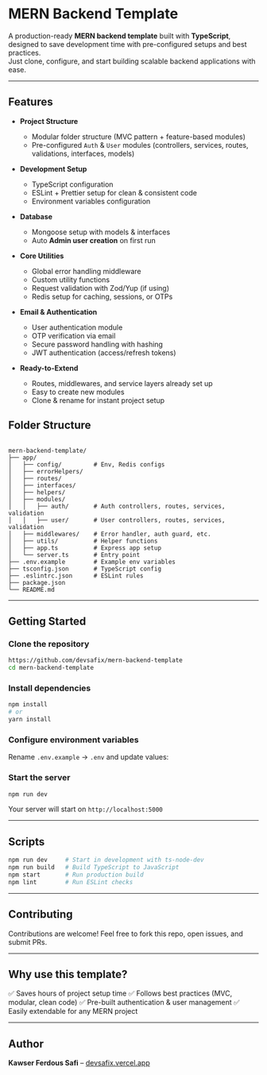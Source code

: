 # MERN Backend Template

A production-ready **MERN backend template** built with **TypeScript**, designed to save development time with pre-configured setups and best practices.  
Just clone, configure, and start building scalable backend applications with ease.

---

## Features

- **Project Structure**

  - Modular folder structure (MVC pattern + feature-based modules)
  - Pre-configured `Auth` & `User` modules (controllers, services, routes, validations, interfaces, models)

- **Development Setup**

  - TypeScript configuration
  - ESLint + Prettier setup for clean & consistent code
  - Environment variables configuration

- **Database**

  - Mongoose setup with models & interfaces
  - Auto **Admin user creation** on first run

- **Core Utilities**

  - Global error handling middleware
  - Custom utility functions
  - Request validation with Zod/Yup (if using)
  - Redis setup for caching, sessions, or OTPs

- **Email & Authentication**

  - User authentication module
  - OTP verification via email
  - Secure password handling with hashing
  - JWT authentication (access/refresh tokens)

- **Ready-to-Extend**
  - Routes, middlewares, and service layers already set up
  - Easy to create new modules
  - Clone & rename for instant project setup

## Folder Structure

```

mern-backend-template/
├── app/
│   ├── config/         # Env, Redis configs
│   ├── errorHelpers/
│   ├── routes/
│   ├── interfaces/
│   ├── helpers/
│   ├── modules/
│   │   ├── auth/       # Auth controllers, routes, services, validation
│   │   ├── user/       # User controllers, routes, services, validation
│   ├── middlewares/    # Error handler, auth guard, etc.
│   ├── utils/          # Helper functions
│   ├── app.ts          # Express app setup
│   └── server.ts       # Entry point
├── .env.example        # Example env variables
├── tsconfig.json       # TypeScript config
├── .eslintrc.json      # ESLint rules
├── package.json
└── README.md

```

---

## Getting Started

### Clone the repository

```bash
https://github.com/devsafix/mern-backend-template
cd mern-backend-template
```

### Install dependencies

```bash
npm install
# or
yarn install
```

### Configure environment variables

Rename `.env.example` → `.env` and update values:

### Start the server

```bash
npm run dev
```

Your server will start on `http://localhost:5000`

---

## Scripts

```bash
npm run dev     # Start in development with ts-node-dev
npm run build   # Build TypeScript to JavaScript
npm start       # Run production build
npm lint        # Run ESLint checks
```

---

## Contributing

Contributions are welcome! Feel free to fork this repo, open issues, and submit PRs.

---

## Why use this template?

✅ Saves hours of project setup time
✅ Follows best practices (MVC, modular, clean code)
✅ Pre-built authentication & user management
✅ Easily extendable for any MERN project

---

## Author

**Kawser Ferdous Safi** – [devsafix.vercel.app](https://devsafix.vercel.app)
